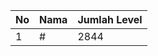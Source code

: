 | No | Nama            | Jumlah Level |
|----|-----------------|--------------|
| 1  | #    |    2844        |
